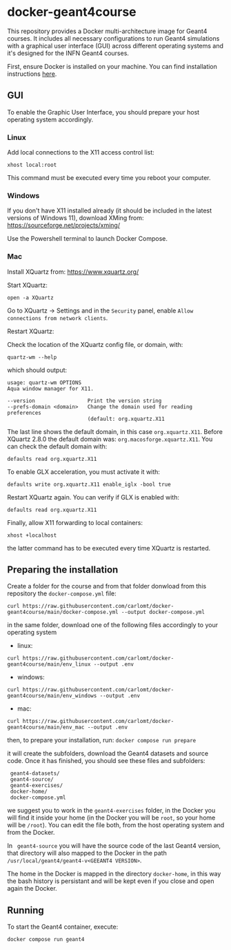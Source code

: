 # docker-geant4course

This repository provides a Docker multi-architecture image for Geant4 courses. It includes all necessary configurations to run Geant4 simulations with a graphical user interface (GUI) across different operating systems and it's designed for the INFN Geant4 courses.

First, ensure Docker is installed on your machine. You can find installation instructions [here](https://docs.docker.com/get-docker/).


## GUI

To enable the Graphic User Interface, you should prepare your host operating system accordingly.

### Linux
Add local connections to the X11 access control list:
```
xhost local:root
```
This command must be executed every time you reboot your computer.


### Windows
If you don't have X11 installed already (it should be included in the latest versions of Windows 11), download XMing from:
https://sourceforge.net/projects/xming/

Use the Powershell terminal to launch Docker Compose.


### Mac
Install XQuartz from:
https://www.xquartz.org/

Start XQuartz:
```
open -a XQuartz
```

Go to XQuartz -> Settings and in the `Security` panel, enable `Allow connections from network clients`.

Restart XQuartz:

Check the location of the XQuartz config file, or domain, with:
```
quartz-wm --help
```
which should output:
```
usage: quartz-wm OPTIONS
Aqua window manager for X11.

--version                 Print the version string
--prefs-domain <domain>   Change the domain used for reading preferences
                          (default: org.xquartz.X11
```
The last line shows the default domain, in this case `org.xquartz.X11`. Before XQuartz 2.8.0 the default domain was: `org.macosforge.xquartz.X11`.
You can check the default domain  with:
```
defaults read org.xquartz.X11
```
To enable GLX acceleration, you must activate it with:
```
defaults write org.xquartz.X11 enable_iglx -bool true
```
Restart XQuartz again. You can verify if GLX is enabled with:
```
defaults read org.xquartz.X11
```
Finally, allow X11 forwarding to local containers:
```
xhost +localhost
```
the latter command has to be executed every time XQuartz is restarted.


## Preparing the installation

Create a folder for the course and from that folder donwload from this repository the `docker-compose.yml` file:
```
curl https://raw.githubusercontent.com/carlomt/docker-geant4course/main/docker-compose.yml --output docker-compose.yml
```

in the same folder, download one of the following files accordingly to your operating system

- linux:
```
curl https://raw.githubusercontent.com/carlomt/docker-geant4course/main/env_linux --output .env
```
- windows:
```
curl https://raw.githubusercontent.com/carlomt/docker-geant4course/main/env_windows --output .env
```
- mac: 
```
curl https://raw.githubusercontent.com/carlomt/docker-geant4course/main/env_mac --output .env
```

then, to prepare your installation, run:
`docker compose run prepare`

it will create the subfolders, download the Geant4 datasets and source code. Once it has finished, you should see these files and subfolders:
```
 geant4-datasets/
 geant4-source/
 geant4-exercises/
 docker-home/
 docker-compose.yml
```

we suggest you to work in the `geant4-exercises` folder, in the Docker you will find it inside your home
(in the Docker you will be `root`, so your home will be `/root`).
You can edit the file both, from the host operating system and from the Docker.

In ` geant4-source` you will have the source code of the last Geant4 version, that directory will also mapped to the Docker in the path
`/usr/local/geant4/geant4-v<GEEANT4 VERSION>`.

The home in the Docker is mapped in the directory `docker-home`, in this way the bash history is persistant and will be kept even if you close and open again the Docker.

## Running 

To start the Geant4 container, execute:
```
docker compose run geant4
```


